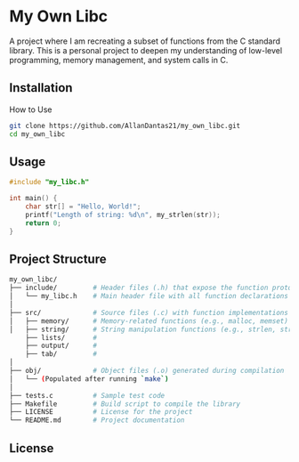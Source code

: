 # My Own Libc

 A project where I am recreating a subset of functions from the C standard library. This is a personal project to deepen my understanding of low-level programming, memory management, and system calls in C.

## Installation

How to Use

```bash
git clone https://github.com/AllanDantas21/my_own_libc.git
cd my_own_libc
```

## Usage

```c
#include "my_libc.h"

int main() {
    char str[] = "Hello, World!";
    printf("Length of string: %d\n", my_strlen(str));
    return 0;
}
```

## Project Structure

```bash
my_own_libc/
├── include/         # Header files (.h) that expose the function prototypes
│   └── my_libc.h    # Main header file with all function declarations
│
├── src/             # Source files (.c) with function implementations
│   ├── memory/      # Memory-related functions (e.g., malloc, memset)
│   ├── string/      # String manipulation functions (e.g., strlen, strcpy)
    ├── lists/       #
    ├── output/      # 
    ├── tab/         #
│
├── obj/             # Object files (.o) generated during compilation
│   └── (Populated after running `make`)
│
├── tests.c          # Sample test code
├── Makefile         # Build script to compile the library
├── LICENSE          # License for the project
└── README.md        # Project documentation

```
## License
